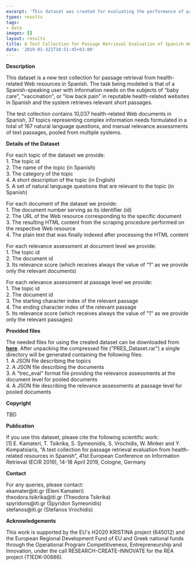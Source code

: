 ```yaml
---
excerpt: 'This dataset was created for evaluating the performance of passage retrieval'
types: results
tags:
- data
images: []
layout: results
title: A Test Collection for Passage Retrieval Evaluation of Spanish Health-Related Resources
date: '2019-01-321T10:51:45+03:00'
---
```

<p><b>Description</b></p>
<p>This dataset is a new test collection for passage retrieval from health-related Web resources in Spanish. The task being modeled is that of a Spanish-speaking user with information needs on the subjects of "baby care", "vaccination", or "low back pain" in reputable health-related websites in Spanish and the system retrieves relevant short passages. </p>
</p>The test collection contains 10,037 health-related Web documents in Spanish, 37 topics representing complex information needs formulated in a total of 167 natural language questions, and manual relevance assessments of text passages, pooled from multiple systems. </p>
<p><b>Details of the Dataset</b></p>
<p>
For each topic of the dataset we provide:<br/>
1.	The topic id<br/>
2.	The name of the topic (in Spanish)<br/>
3.	The category of the topic<br/>
4.	A short description of the topic (in English)<br/>
5.	A set of natural language questions that are relevant to the topic (in Spanish)<br/>
</p>
<p>
For each document of the dataset we provide:<br/>
1.	The document number serving as its identifier (id)<br/>
2.	The URL of the Web resource corresponding to the specific document<br/>
3.	The resulting HTML content from the scraping procedure performed on the respective Web resource<br/>
4.	The plain text that was finally indexed after processing the HTML content<br/>
</p>
<p>
For each relevance assessment at document level we provide:<br/>
1.	The topic id<br/>
2.	The document id<br/>
3.	Its relevance score (which receives always the value of “1” as we provide only the relevant documents)<br/>
</p>
<p>
For each relevance assessment at passage level we provide: <br/>
1.	The topic id<br/>
2.	The document id<br/>
3.	The starting character index of the relevant passage<br/>
4.	The ending character index of the relevant passage<br/>
5.	Its relevance score (which receives always the value of "1" as we provide only the relevant passages)<br/>
</p>
<p><b>Provided files</b></p>
<p>
The needed files for using the created dataset can be downloaded from <a href="http://mklab.iti.gr/files/PRES_Dataset.rar"><strong>here</strong></a>. After unpacking the compressed file ("PRES_Dataset.rar") a single directory will be generated containing the following files:
<br/>
1.	A JSON file describing the topics<br/>
2.	A JSON file describing the documents<br/>
3.	A "trec_eval" format file providing the relevance assessments at the document level for pooled documents<br/>
4.	A JSON file describing the relevance assessments at passage level for pooled documents<br/>
</p>
<p><b>Copyright</b></p>
<p>TBD</p>
<p><b>Publication</b></p>
<p>If you use this dataset, please cite the following scientific work:<br/>
[1] E. Kamateri, T. Tsikrika, S. Symeonidis, S. Vrochidis, W. Minker and Y. Kompatsiaris, “A test collection for passage retrieval evaluation from health-related resources in Spanish”, 41st European Conference on Information Retrieval (ECIR 2019), 14-18 April 2019, Cologne, Germany
</p>
<p><b>Contact</b></p>
<p>For any queries, please contact:<br/>
ekamater@iti.gr (Eleni Kamateri)<br/>
theodora.tsikrika@iti.gr (Theodora Tsikrika)<br/>
spyridons@iti.gr (Spyridon Symeonidis)<br/>
stefanos@iti.gr (Stefanos Vrochidis)<br/>
</p>
<p><b>Acknowledgements</b></p>
<p>This work is supported by the EU's H2020 KRISTINA project (645012) and the European Regional Development Fund of EU and Greek national funds through the Operational Program Competitiveness, Entrepreneurship and Innovation, under the call RESEARCH-CREATE-INNOVATE for the REA project (T1EDK-00686).</p>

